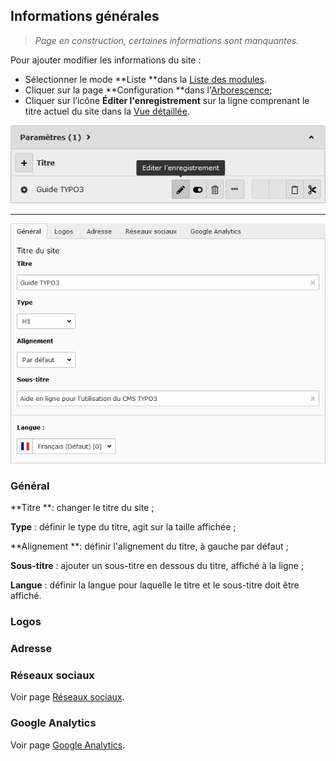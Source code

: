 ## Informations générales

> _Page en construction, certaines informations sont manquantes._

Pour ajouter modifier les informations du site :

* Sélectionner le mode **Liste **dans la [Liste des modules](/présentation-de-typo3/se-reperer-dans-le-backend.md).
* Cliquer sur la page **Configuration **dans l'[Arborescence](/présentation-de-typo3/se-reperer-dans-le-backend.md);
* Cliquer sur l’icône **Éditer l'enregistrement** sur la ligne comprenant le titre actuel du site dans la [Vue détaillée](/présentation-de-typo3/se-reperer-dans-le-backend.md).

![](/assets/config_edit.png)

---

![](/assets/config_edit_form.png)

### Général

**Titre **: changer le titre du site ;

**Type** : définir le type du titre, agit sur la taille affichée ;

**Alignement **: définir l'alignement du titre, à gauche par défaut ;

**Sous-titre** : ajouter un sous-titre en dessous du titre, affiché à la ligne ;

**Langue** : définir la langue pour laquelle le titre et le sous-titre doit être affiché.

### Logos

### Adresse

### Réseaux sociaux

Voir page [Réseaux sociaux](/configuration/reseaux-sociaux.md).

### Google Analytics

Voir page [Google Analytics](/configuration/google-analytics.md).

